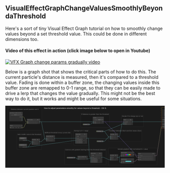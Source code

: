## VisualEffectGraphChangeValuesSmoothlyBeyondaThreshold

Here's a sort of tiny Visual Effect Graph tutorial on how to smoothly change values beyond a set threshold value. This could be done in different dimensions too.

#### Video of this effect in action (click image below to open in Youtube)

[![VFX Graph change params gradually video](https://img.youtube.com/vi/rPvGw7XM1DM/0.jpg)](https://www.youtube.com/watch?v=rPvGw7XM1DM)

Below is a graph shot that shows the critical parts of how to do this. The current particle's distance is measured, then it's compared to a threshold value. Fading is done within a buffer zone, the changing values inside this buffer zone are remapped to 0-1 range, so that they can be easily made to drive a lerp that changes the value gradually. This might not be the best way to do it, but it works and might be useful for some situations.

![VFX Graph change params gradually image 2](VFX_Graph_change_params_gradually_2.png)

